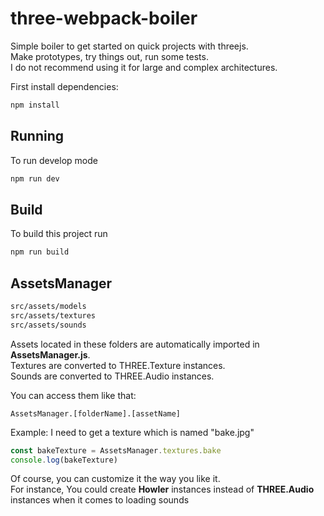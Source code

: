 # three-webpack-boiler

Simple boiler to get started on quick projects with threejs.  
Make prototypes, try things out, run some tests.  
I do not recommend using it for large and complex architectures.

First install dependencies:

```sh
npm install
```

## Running

To run develop mode

```sh
npm run dev
```

## Build

To build this project run

```sh
npm run build
```

## AssetsManager

```sh
src/assets/models
src/assets/textures
src/assets/sounds
```

Assets located in these folders are automatically imported in **AssetsManager.js**.  
Textures are converted to THREE.Texture instances.  
Sounds are converted to THREE.Audio instances.

You can access them like that:

```
AssetsManager.[folderName].[assetName]
```

Example: I need to get a texture which is named "bake.jpg"

```js
const bakeTexture = AssetsManager.textures.bake
console.log(bakeTexture)
```

Of course, you can customize it the way you like it.  
 For instance, You could create **Howler** instances instead of **THREE.Audio** instances when it comes to loading sounds
